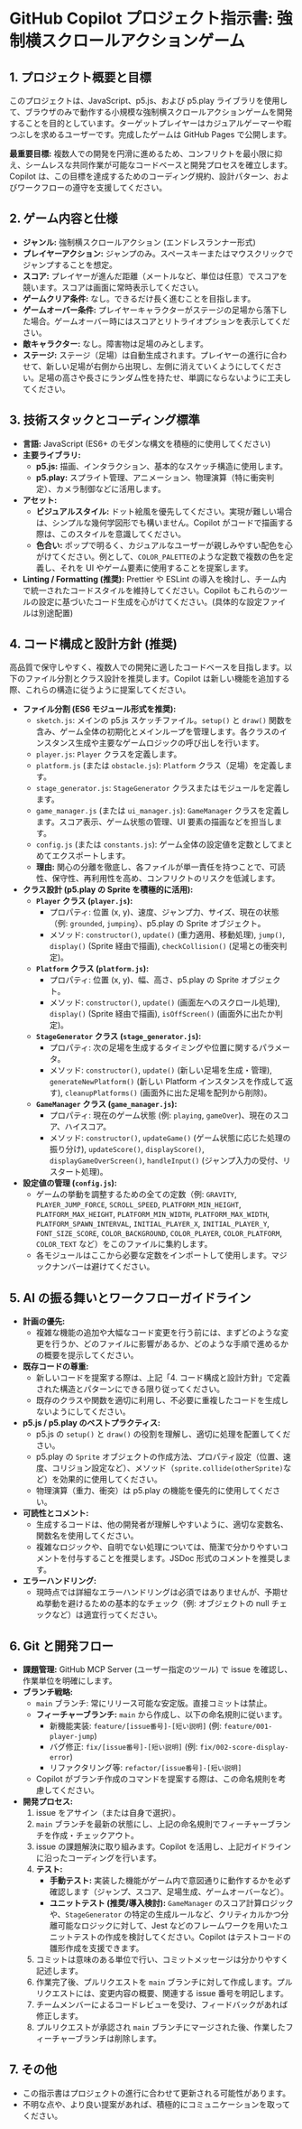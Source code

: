 # GitHub Copilot プロジェクト指示書: 強制横スクロールアクションゲーム

## 1. プロジェクト概要と目標

このプロジェクトは、JavaScript、p5.js、および p5.play ライブラリを使用して、ブラウザのみで動作する小規模な強制横スクロールアクションゲームを開発することを目的としています。ターゲットプレイヤーはカジュアルゲーマーや暇つぶしを求めるユーザーです。完成したゲームは GitHub Pages で公開します。

**最重要目標:** 複数人での開発を円滑に進めるため、コンフリクトを最小限に抑え、シームレスな共同作業が可能なコードベースと開発プロセスを確立します。Copilot は、この目標を達成するためのコーディング規約、設計パターン、およびワークフローの遵守を支援してください。

## 2. ゲーム内容と仕様

-   **ジャンル:** 強制横スクロールアクション (エンドレスランナー形式)
-   **プレイヤーアクション:** ジャンプのみ。スペースキーまたはマウスクリックでジャンプすることを想定。
-   **スコア:** プレイヤーが進んだ距離（メートルなど、単位は任意）でスコアを競います。スコアは画面に常時表示してください。
-   **ゲームクリア条件:** なし。できるだけ長く進むことを目指します。
-   **ゲームオーバー条件:** プレイヤーキャラクターがステージの足場から落下した場合。ゲームオーバー時にはスコアとリトライオプションを表示してください。
-   **敵キャラクター:** なし。障害物は足場のみとします。
-   **ステージ:** ステージ（足場）は自動生成されます。プレイヤーの進行に合わせて、新しい足場が右側から出現し、左側に消えていくようにしてください。足場の高さや長さにランダム性を持たせ、単調にならないように工夫してください。

## 3. 技術スタックとコーディング標準

-   **言語:** JavaScript (ES6+ のモダンな構文を積極的に使用してください)
-   **主要ライブラリ:**
    -   **p5.js:** 描画、インタラクション、基本的なスケッチ構造に使用します。
    -   **p5.play:** スプライト管理、アニメーション、物理演算（特に衝突判定）、カメラ制御などに活用します。
-   **アセット:**
    -   **ビジュアルスタイル:** ドット絵風を優先してください。実現が難しい場合は、シンプルな幾何学図形でも構いません。Copilot がコードで描画する際は、このスタイルを意識してください。
    -   **色合い:** ポップで明るく、カジュアルなユーザーが親しみやすい配色を心がけてください。例として、`COLOR_PALETTE`のような定数で複数の色を定義し、それを UI やゲーム要素に使用することを提案します。
-   **Linting / Formatting (推奨):** Prettier や ESLint の導入を検討し、チーム内で統一されたコードスタイルを維持してください。Copilot もこれらのツールの設定に基づいたコード生成を心がけてください。(具体的な設定ファイルは別途配置)

## 4. コード構成と設計方針 (推奨)

高品質で保守しやすく、複数人での開発に適したコードベースを目指します。以下のファイル分割とクラス設計を推奨します。Copilot は新しい機能を追加する際、これらの構造に従うように提案してください。

-   **ファイル分割 (ES6 モジュール形式を推奨):**
    -   `sketch.js`: メインの p5.js スケッチファイル。`setup()` と `draw()` 関数を含み、ゲーム全体の初期化とメインループを管理します。各クラスのインスタンス生成や主要なゲームロジックの呼び出しを行います。
    -   `player.js`: `Player` クラスを定義します。
    -   `platform.js` (または `obstacle.js`): `Platform` クラス（足場）を定義します。
    -   `stage_generator.js`: `StageGenerator` クラスまたはモジュールを定義します。
    -   `game_manager.js` (または `ui_manager.js`): `GameManager` クラスを定義します。スコア表示、ゲーム状態の管理、UI 要素の描画などを担当します。
    -   `config.js` (または `constants.js`): ゲーム全体の設定値を定数としてまとめてエクスポートします。
    -   **理由:** 関心の分離を徹底し、各ファイルが単一責任を持つことで、可読性、保守性、再利用性を高め、コンフリクトのリスクを低減します。
-   **クラス設計 (p5.play の Sprite を積極的に活用):**
    -   **`Player` クラス (`player.js`):**
        -   プロパティ: 位置 (x, y)、速度、ジャンプ力、サイズ、現在の状態（例: `grounded`, `jumping`）、p5.play の Sprite オブジェクト。
        -   メソッド: `constructor()`, `update()` (重力適用、移動処理), `jump()`, `display()` (Sprite 経由で描画), `checkCollision()` (足場との衝突判定)。
    -   **`Platform` クラス (`platform.js`):**
        -   プロパティ: 位置 (x, y)、幅、高さ、p5.play の Sprite オブジェクト。
        -   メソッド: `constructor()`, `update()` (画面左へのスクロール処理), `display()` (Sprite 経由で描画), `isOffScreen()` (画面外に出たか判定)。
    -   **`StageGenerator` クラス (`stage_generator.js`):**
        -   プロパティ: 次の足場を生成するタイミングや位置に関するパラメータ。
        -   メソッド: `constructor()`, `update()` (新しい足場を生成・管理), `generateNewPlatform()` (新しい Platform インスタンスを作成して返す), `cleanupPlatforms()` (画面外に出た足場を配列から削除)。
    -   **`GameManager` クラス (`game_manager.js`):**
        -   プロパティ: 現在のゲーム状態 (例: `playing`, `gameOver`)、現在のスコア、ハイスコア。
        -   メソッド: `constructor()`, `updateGame()` (ゲーム状態に応じた処理の振り分け), `updateScore()`, `displayScore()`, `displayGameOverScreen()`, `handleInput()` (ジャンプ入力の受付、リスタート処理)。
-   **設定値の管理 (`config.js`):**
    -   ゲームの挙動を調整するための全ての定数（例: `GRAVITY`, `PLAYER_JUMP_FORCE`, `SCROLL_SPEED`, `PLATFORM_MIN_HEIGHT`, `PLATFORM_MAX_HEIGHT`, `PLATFORM_MIN_WIDTH`, `PLATFORM_MAX_WIDTH`, `PLATFORM_SPAWN_INTERVAL`, `INITIAL_PLAYER_X`, `INITIAL_PLAYER_Y`, `FONT_SIZE_SCORE`, `COLOR_BACKGROUND`, `COLOR_PLAYER`, `COLOR_PLATFORM`, `COLOR_TEXT` など）をこのファイルに集約します。
    -   各モジュールはここから必要な定数をインポートして使用します。マジックナンバーは避けてください。

## 5. AI の振る舞いとワークフローガイドライン

-   **計画の優先:**
    -   複雑な機能の追加や大幅なコード変更を行う前には、まずどのような変更を行うか、どのファイルに影響があるか、どのような手順で進めるかの概要を提示してください。
-   **既存コードの尊重:**
    -   新しいコードを提案する際は、上記「4. コード構成と設計方針」で定義された構造とパターンにできる限り従ってください。
    -   既存のクラスや関数を適切に利用し、不必要に重複したコードを生成しないようにしてください。
-   **p5.js / p5.play のベストプラクティス:**
    -   p5.js の `setup()` と `draw()` の役割を理解し、適切に処理を配置してください。
    -   p5.play の `Sprite` オブジェクトの作成方法、プロパティ設定（位置、速度、コリジョン設定など）、メソッド（`sprite.collide(otherSprite)`など）を効果的に使用してください。
    -   物理演算（重力、衝突）は p5.play の機能を優先的に使用してください。
-   **可読性とコメント:**
    -   生成するコードは、他の開発者が理解しやすいように、適切な変数名、関数名を使用してください。
    -   複雑なロジックや、自明でない処理については、簡潔で分かりやすいコメントを付与することを推奨します。JSDoc 形式のコメントを推奨します。
-   **エラーハンドリング:**
    -   現時点では詳細なエラーハンドリングは必須ではありませんが、予期せぬ挙動を避けるための基本的なチェック（例: オブジェクトの null チェックなど）は適宜行ってください。

## 6. Git と開発フロー

-   **課題管理:** GitHub MCP Server (ユーザー指定のツール) で issue を確認し、作業単位を明確にします。
-   **ブランチ戦略:**
    -   `main` ブランチ: 常にリリース可能な安定版。直接コミットは禁止。
    -   **フィーチャーブランチ:** `main` から作成し、以下の命名規則に従います。
        -   新機能実装: `feature/[issue番号]-[短い説明]` (例: `feature/001-player-jump`)
        -   バグ修正: `fix/[issue番号]-[短い説明]` (例: `fix/002-score-display-error`)
        -   リファクタリング等: `refactor/[issue番号]-[短い説明]`
    -   Copilot がブランチ作成のコマンドを提案する際は、この命名規則を考慮してください。
-   **開発プロセス:**
    1.  issue をアサイン（または自身で選択）。
    2.  `main` ブランチを最新の状態にし、上記の命名規則でフィーチャーブランチを作成・チェックアウト。
    3.  issue の課題解決に取り組みます。Copilot を活用し、上記ガイドラインに沿ったコーディングを行います。
    4.  **テスト:**
        -   **手動テスト:** 実装した機能がゲーム内で意図通りに動作するかを必ず確認します（ジャンプ、スコア、足場生成、ゲームオーバーなど）。
        -   **ユニットテスト (推奨/導入検討):** `GameManager` のスコア計算ロジックや、`StageGenerator` の特定の生成ルールなど、クリティカルかつ分離可能なロジックに対して、Jest などのフレームワークを用いたユニットテストの作成を検討してください。Copilot はテストコードの雛形作成を支援できます。
    5.  コミットは意味のある単位で行い、コミットメッセージは分かりやすく記述します。
    6.  作業完了後、プルリクエストを `main` ブランチに対して作成します。プルリクエストには、変更内容の概要、関連する issue 番号を明記します。
    7.  チームメンバーによるコードレビューを受け、フィードバックがあれば修正します。
    8.  プルリクエストが承認され `main` ブランチにマージされた後、作業したフィーチャーブランチは削除します。

## 7. その他

-   この指示書はプロジェクトの進行に合わせて更新される可能性があります。
-   不明な点や、より良い提案があれば、積極的にコミュニケーションを取ってください。
